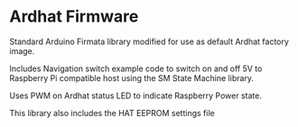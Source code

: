 # Ardhat Firmware

Standard Arduino Firmata library modified for use as default Ardhat factory image.

Includes Navigation switch example code to switch on and off 5V to Raspberry Pi compatible host using the SM State Machine library.

Uses PWM on Ardhat status LED to indicate Raspberry Power state.

This library also includes the HAT EEPROM settings file

